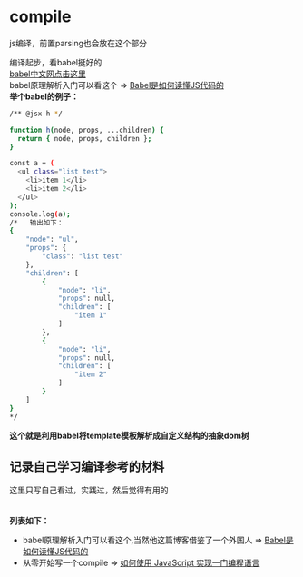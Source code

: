 # compile
js编译，前置parsing也会放在这个部分


编译起步，看babel挺好的
<br>
[babel中文网点击这里](https://babeljs.cn/)     
babel原理解析入门可以看这个 => [Babel是如何读懂JS代码的](https://zhuanlan.zhihu.com/p/27289600)  
**举个babel的例子：**
```bash
/** @jsx h */

function h(node, props, ...children) {
  return { node, props, children };
}

const a = (
  <ul class="list test">
    <li>item 1</li>
    <li>item 2</li>
  </ul>
);
console.log(a);
/*   输出如下：
{
    "node": "ul",
    "props": {
        "class": "list test"
    },
    "children": [
        {
            "node": "li",
            "props": null,
            "children": [
                "item 1"
            ]
        },
        {
            "node": "li",
            "props": null,
            "children": [
                "item 2"
            ]
        }
    ]
}
*/
````
**这个就是利用babel将template模板解析成自定义结构的抽象dom树**   


记录自己学习编译参考的材料
---
这里只写自己看过，实践过，然后觉得有用的    
<br>    
**列表如下：**       
- babel原理解析入门可以看这个,当然他这篇博客借鉴了一个外国人 => [Babel是如何读懂JS代码的](https://zhuanlan.zhihu.com/p/27289600)
- 从零开始写一个compile => [如何使用 JavaScript 实现一门编程语言](https://www.kancloud.cn/xiaoyulive/system/606559)

<br>
<br>
<br>

